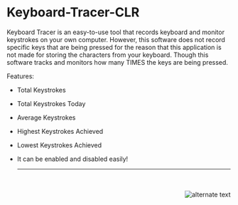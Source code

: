 # Keyboard-Tracer-CLR

Keyboard Tracer is an easy-to-use tool that records keyboard and monitor keystrokes on your own computer.
However, this software does not record specific keys that are being pressed for the reason that this
application is not made for storing the characters from your keyboard. Though this software tracks and monitors
how many TIMES the keys are being pressed.

Features:
- Total Keystrokes

- Total Keystrokes Today

- Average Keystrokes

- Highest Keystrokes Achieved

- Lowest Keystrokes Achieved

- It can be enabled
  and disabled easily!
  <br>
  <hr></hr>
  <br><br>
  <div align="right">
    <img src="https://user-images.githubusercontent.com/78135477/114075399-148bdb80-98d8-11eb-8990-81dd47208ff8.PNG" alt="alternate text">
 </div>
  
